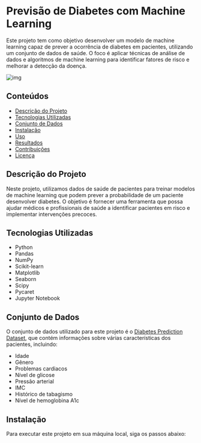 # Previsão de Diabetes com Machine Learning

Este projeto tem como objetivo desenvolver um modelo de machine learning capaz de prever a ocorrência de diabetes em pacientes, utilizando um conjunto de dados de saúde. O foco é aplicar técnicas de análise de dados e algoritmos de machine learning para identificar fatores de risco e melhorar a detecção da doença.

![img](https://angioclinicabrasilia.com/wp-content/uploads/2023/09/relacao-entre-diabetes-e-doencas-vasculares.jpg)

## Conteúdos

- [Descrição do Projeto](#descrição-do-projeto)
- [Tecnologias Utilizadas](#tecnologias-utilizadas)
- [Conjunto de Dados](#conjunto-de-dados)
- [Instalação](#instalação)
- [Uso](#uso)
- [Resultados](#resultados)
- [Contribuições](#contribuições)
- [Licença](#licença)

## Descrição do Projeto

Neste projeto, utilizamos dados de saúde de pacientes para treinar modelos de machine learning que podem prever a probabilidade de um paciente desenvolver diabetes. O objetivo é fornecer uma ferramenta que possa ajudar médicos e profissionais de saúde a identificar pacientes em risco e implementar intervenções precoces.

## Tecnologias Utilizadas

- Python
- Pandas
- NumPy
- Scikit-learn
- Matplotlib
- Seaborn
- Scipy
- Pycaret
- Jupyter Notebook

## Conjunto de Dados

O conjunto de dados utilizado para este projeto é o [Diabetes Prediction Dataset](https://www.kaggle.com/datasets/iammustafatz/diabetes-prediction-dataset), que contém informações sobre várias características dos pacientes, incluindo:

- Idade
- Gênero
- Problemas cardiacos
- Nível de glicose
- Pressão arterial
- IMC
- Histórico de tabagismo
- Nível de hemoglobina A1c

## Instalação

Para executar este projeto em sua máquina local, siga os passos abaixo:
